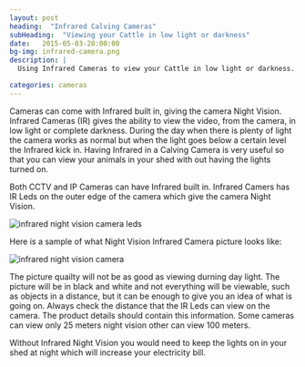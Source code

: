 ```yaml
---
layout: post
heading:  "Infrared Calving Cameras"
subHeading:  "Viewing your Cattle in low light or darkness"
date:   2015-05-03-20:00:00
bg-img: infrared-camera.png
description: |
  Using Infrared Cameras to view your Cattle in low light or darkness.

categories: cameras
---
```


Cameras can come with Infrared built in, giving the camera Night Vision. Infrared Cameras (IR) gives the ability to view the video, from the camera, in low light or complete darkness. During the day when there is plenty of light the camera works as normal but when the light goes below a certain level the Infrared kick in. 
Having Infrared in a Calving Camera is very useful so that you can view your animals in your shed with out having the lights turned on.

Both CCTV and IP Cameras can have Infrared built in. Infrared Camers has IR Leds on the outer edge of the camera which give the camera Night Vision.

<img src="{{site.baseurl}}/img/ir-camera-leds.jpg" alt="infrared night vision camera leds">

Here is a sample of what Night Vision Infrared Camera picture looks like:

<img src="{{site.baseurl}}/img/infrared-night-camera.png" alt="infrared night vision camera">

The picture quailty will not be as good as viewing durning day light. The picture will be in black and white and not everything will be viewable, such as objects in a distance, but it can be enough to give you an idea of what is going on. Always check the distance that the IR Leds can view on the camera. The product details should contain this information. Some cameras can view only 25 meters night vision other can view 100 meters.

Without Infrared Night Vision you would need to keep the lights on in your shed at night which will increase your electricity bill.

